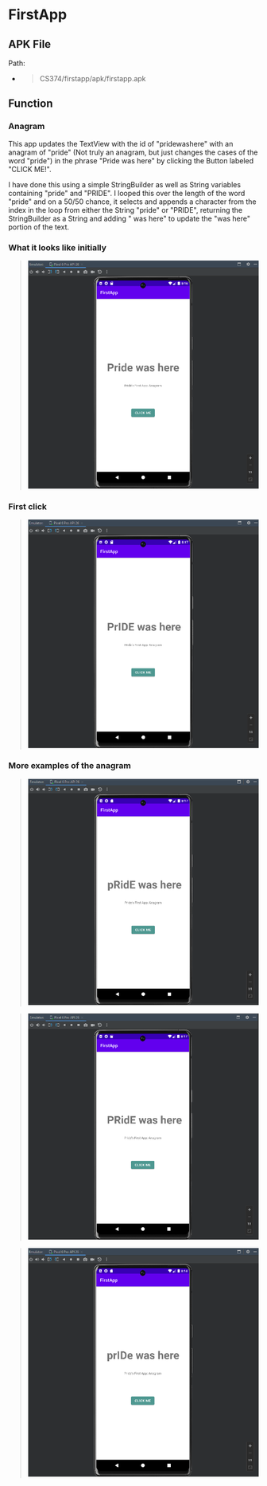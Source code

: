 # FirstApp

## APK File

Path:
- > CS374/firstapp/apk/firstapp.apk

## Function

### Anagram

This app updates the TextView with the id of "pridewashere" with an anagram
of "pride" (Not truly an anagram, but just changes the cases of the word "pride")
in the phrase "Pride was here" by clicking the Button labeled "CLICK ME!".

I have done this using a simple StringBuilder as well as String variables containing "pride" and "PRIDE".
I looped this over the length of the word "pride" and on a 50/50 chance, it selects and appends 
a character from the index in the loop from either the String "pride" or "PRIDE", returning the
StringBuilder as a String and adding " was here" to update the "was here" portion of the text.

### What it looks like initially

> ![firstapp1](https://raw.githubusercontent.com/PrideInt/CS374/master/firstapp/readme/firstapp1.png)

### First click

> ![firstapp1](https://raw.githubusercontent.com/PrideInt/CS374/master/firstapp/readme/firstapp2.png)

### More examples of the anagram

> ![firstapp1](https://raw.githubusercontent.com/PrideInt/CS374/master/firstapp/readme/firstapp3.png)

> ![firstapp1](https://raw.githubusercontent.com/PrideInt/CS374/master/firstapp/readme/firstapp4.png)

> ![firstapp1](https://raw.githubusercontent.com/PrideInt/CS374/master/firstapp/readme/firstapp5.png)
